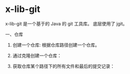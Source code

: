 # x-lib-git
x-lib-git 是一个基于的 Java 的 git 工具库。
底层使用了 jgit。

一、仓库

1. 创建一个仓库:
	根据仓库路径创建一个仓库。

2. 通过克隆创建一个仓库：

3. 获取仓库某个路径下的所有文件和最后的提交记录：
	



